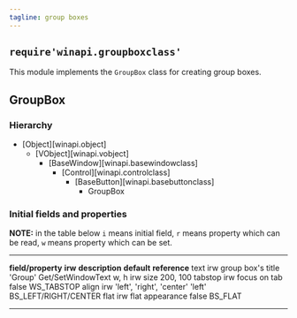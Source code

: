 ```yaml
---
tagline: group boxes
---
```


## `require'winapi.groupboxclass'`

This module implements the `GroupBox` class for creating group boxes.

## GroupBox

### Hierarchy

* [Object][winapi.object]
	* [VObject][winapi.vobject]
		* [BaseWindow][winapi.basewindowclass]
			* [Control][winapi.controlclass]
				* [BaseButton][winapi.basebuttonclass]
					* GroupBox

### Initial fields and properties

<div class=small>

__NOTE:__ in the table below `i` means initial field, `r` means property
which can be read, `w` means property which can be set.

----------------------- -------- ----------------------------------------- ----------------------- ---------------------
__field/property__		__irw__	__description__									__default__					__reference__
text							irw		group box's title									'Group'						Get/SetWindowText
w, h							irw		size													200, 100
tabstop						irw		focus on tab										false							WS_TABSTOP
align							irw		'left', 'right', 'center'						'left'						BS_LEFT/RIGHT/CENTER
flat							irw		flat appearance									false							BS_FLAT
----------------------- -------- ----------------------------------------- ----------------------- ---------------------
</div>
